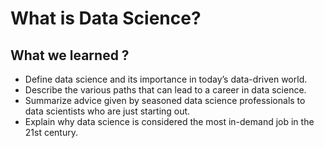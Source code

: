 # What is Data Science?

## **What we learned ?**
- Define data science and its importance in today’s data-driven world.
- Describe the various paths that can lead to a career in data science.
- Summarize  advice given by seasoned data science professionals to data 
  scientists who are just starting out. 
- Explain why data science is considered the most in-demand job in the 21st century. 
